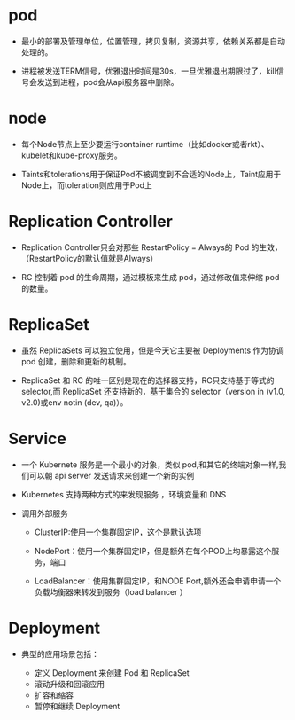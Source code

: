# pod

- 最小的部署及管理单位，位置管理，拷贝复制，资源共享，依赖关系都是自动处理的。

- 进程被发送TERM信号，优雅退出时间是30s，一旦优雅退出期限过了，kill信号会发送到进程，pod会从api服务器中删除。



# node 

- 每个Node节点上至少要运行container runtime（比如docker或者rkt）、kubelet和kube-proxy服务。

- Taints和tolerations用于保证Pod不被调度到不合适的Node上，Taint应用于Node上，而toleration则应用于Pod上

# Replication Controller

- Replication Controller只会对那些 RestartPolicy = Always的 Pod 的生效，（RestartPolicy的默认值就是Always）

- RC 控制着 pod 的生命周期，通过模板来生成 pod，通过修改值来伸缩 pod 的数量。

# ReplicaSet

- 虽然 ReplicaSets 可以独立使用，但是今天它主要被 Deployments 作为协调 pod 创建，删除和更新的机制。

- ReplicaSet 和 RC 的唯一区别是现在的选择器支持，RC只支持基于等式的 selector,而 ReplicaSet 还支持新的，基于集合的 selector（version in (v1.0, v2.0)或env notin (dev, qa)）。

# Service

- 一个 Kubernete 服务是一个最小的对象，类似 pod,和其它的终端对象一样,我们可以朝 api server 发送请求来创建一个新的实例

- Kubernetes 支持两种方式的来发现服务 ，环境变量和 DNS

- 调用外部服务

    - ClusterIP:使用一个集群固定IP，这个是默认选项
    
    - NodePort：使用一个集群固定IP，但是额外在每个POD上均暴露这个服务，端口
    
    - LoadBalancer：使用集群固定IP，和NODE Port,额外还会申请申请一个负载均衡器来转发到服务（load balancer ）
    
# Deployment

- 典型的应用场景包括：
  
  - 定义 Deployment 来创建 Pod 和 ReplicaSet
  - 滚动升级和回滚应用
  - 扩容和缩容
  - 暂停和继续 Deployment
  
